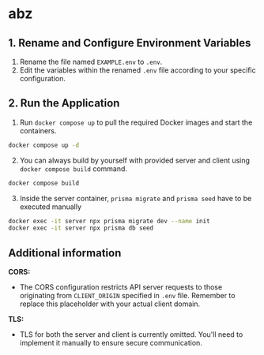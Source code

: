 # abz

## 1. Rename and Configure Environment Variables

1. Rename the file named `EXAMPLE.env` to `.env`.
2. Edit the variables within the renamed `.env` file according to your specific configuration.

## 2. Run the Application

1. Run `docker compose up` to pull the required Docker images and start the containers.
```bash
docker compose up -d
```
2. You can always build by yourself with provided server and client using `docker compose build` command.
```bash
docker compose build
```
3. Inside the server container, `prisma migrate` and `prisma seed` have to be executed manually
```bash
docker exec -it server npx prisma migrate dev --name init
docker exec -it server npx prisma db seed
```

## Additional information

**CORS:**

- The CORS configuration restricts API server requests to those originating from `CLIENT_ORIGIN` specified in `.env` file. Remember to replace this placeholder with your actual client domain.

**TLS:**

- TLS for both the server and client is currently omitted.  You'll need to implement it manually to ensure secure communication.